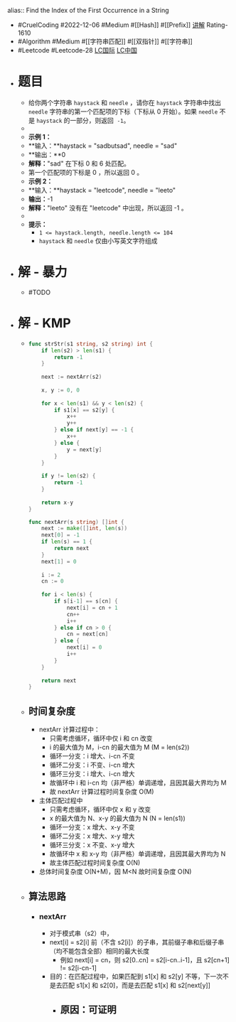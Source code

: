 alias:: Find the Index of the First Occurrence in a String

- #CruelCoding #2022-12-06 #Medium #[[Hash]] #[[Prefix]] [讲解](https://youtu.be/kxqa90g7QcM) Rating-1610
- #Algorithm #Medium #[[字符串匹配]] #[[双指针]] #[[字符串]]
- #Leetcode #Leetcode-28 [LC国际](https://leetcode.com/problems/find-the-index-of-the-first-occurrence-in-a-string/) [LC中国](https://leetcode.cn/problems/find-the-index-of-the-first-occurrence-in-a-string/)
- # 题目
	- 给你两个字符串 `haystack` 和 `needle` ，请你在 `haystack` 字符串中找出 `needle` 字符串的第一个匹配项的下标（下标从 0 开始）。如果 `needle` 不是 `haystack` 的一部分，则返回  `-1`。
	-
	- **示例 1：**
	- **输入：**haystack = "sadbutsad", needle = "sad"
	- **输出：**0
	- **解释：**"sad" 在下标 0 和 6 处匹配。
	- 第一个匹配项的下标是 0 ，所以返回 0 。
	- **示例 2：**
	- **输入：**haystack = "leetcode", needle = "leeto"
	- **输出：**-1
	- **解释：**"leeto" 没有在 "leetcode" 中出现，所以返回 -1 。
	-
	- **提示：**
		- `1 <= haystack.length, needle.length <= 104`
		- `haystack` 和 `needle` 仅由小写英文字符组成
- # 解 - 暴力
	- #TODO
- # 解 - KMP
	- ```go
	  func strStr(s1 string, s2 string) int {
	      if len(s2) > len(s1) {
	          return -1
	      }
	      
	      next := nextArr(s2)
	      
	      x, y := 0, 0
	      
	      for x < len(s1) && y < len(s2) {
	          if s1[x] == s2[y] {
	              x++
	              y++
	          } else if next[y] == -1 {
	              x++
	          } else {
	              y = next[y]
	          }
	      }
	      
	      if y != len(s2) {
	          return -1
	      }
	      
	      return x-y
	  }
	  
	  func nextArr(s string) []int {
	      next := make([]int, len(s))
	      next[0] = -1
	      if len(s) == 1 {
	          return next
	      }
	      next[1] = 0
	      
	      i := 2
	      cn := 0
	      
	      for i < len(s) {
	          if s[i-1] == s[cn] {
	              next[i] = cn + 1
	              cn++
	              i++
	          } else if cn > 0 {
	              cn = next[cn]
	          } else {
	              next[i] = 0
	              i++
	          }
	      }
	      
	      return next
	  }
	  ```
	- ## 时间复杂度
		- nextArr 计算过程中：
			- 只需考虑循环，循环中仅 i 和 cn 改变
			- i 的最大值为 M，i-cn 的最大值为 M (M = len(s2))
			- 循环一分支：i 增大、i-cn 不变
			- 循环二分支：i 不变、i-cn 增大
			- 循环三分支：i 增大、i-cn 增大
			- 故循环中 i 和 i-cn 均（非严格）单调递增，且因其最大界均为 M
			- 故 nextArr 计算过程时间复杂度 O(M)
		- 主体匹配过程中
			- 只需考虑循环，循环中仅 x 和 y 改变
			- x 的最大值为 N、x-y 的最大值为 N (N = len(s1))
			- 循环一分支：x 增大、x-y 不变
			- 循环二分支：x 增大、x-y 增大
			- 循环三分支：x 不变、x-y 增大
			- 故循环中 x 和 x-y 均（非严格）单调递增，且因其最大界均为 N
			- 故主体匹配过程时间复杂度 O(N)
		- 总体时间复杂度 O(N+M)，因 M<N 故时间复杂度 O(N)
	- ## 算法思路
		- ### nextArr
			- 对于模式串（s2）中，
			- next[i] = s2[i] 前（不含 s2[i]）的子串，其前缀子串和后缀子串（均不能包含全部）相同的最大长度
				- 例如 next[i] = cn，则 s2[0..cn] = s2[i-cn..i-1]，且 s2[cn+1] != s2[i-cn-1]
			- 目的：在匹配过程中，如果匹配到  s1[x] 和 s2[y] 不等，下一次不是去匹配 s1[x] 和 s2[0]，而是去匹配 s1[x] 和 s2[next[y]]
				- 原因：可证明
					-